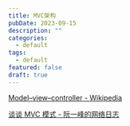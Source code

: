```yaml
---
title: MVC架构
pubDate: 2023-09-15
description: ""
categories:
  - default
tags:
  - default
featured: false
draft: true
---
```

[Model–view–controller - Wikipedia](https://en.wikipedia.org/wiki/Model%E2%80%93view%E2%80%93controller)

[谈谈 MVC 模式 - 阮一峰的网络日志](https://www.ruanyifeng.com/blog/2007/11/mvc.html)
